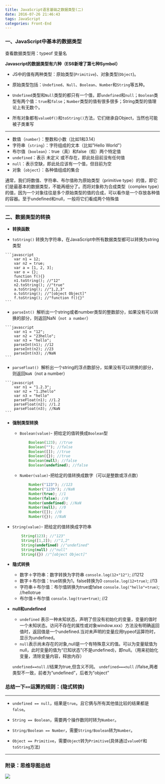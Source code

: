 ```yaml
---
title: JavaScript语言基础之数据类型(二)
date: 2016-07-26 21:46:43
tags: JavaScript
categories: Front-End
---
```


###  一、JavaScript中基本的数据类型

查看数据类型用：typeof 变量名
<!--more-->
**Javascript的数据类型有六种（ES6新增了第七种Symbol）**

- JS中的值有两种类型：原始类型(`Primitive`)、对象类型(`Object`)。

- 原始类型包括：`Undefined`、`Null`、`Boolean`、`Number`和`String`等五种。

- `Undefined`类型和`Null`类型的都只有一个值，即`undefined`和`null`；`Boolean`类型有两个值：`true`和`false`；`Number`类型的值有很多很多；String类型的值理论上有无数个。

- 所有对象都有`valueOf()`和`toString()`方法，它们继承自Object，当然也可能被子类重写

---

- 数值（`number`）：整数和小数（比如1和3.14）
- 字符串（`string`）：字符组成的文本（比如"Hello World"）
- 布尔值（`boolean`）：true（真）和false（假）两个特定值
- `undefined`：表示 未定义 或不存在，即此处目前没有任何值
- `null`：表示空缺，即此处应该有一个值，但目前为空
- 对象（`object`）：各种值组成的集合

通常，我们将数值、字符串、布尔值称为原始类型（primitive type）的值，即它们是最基本的数据类型，不能再细分了。而将对象称为合成类型（complex type）的值，因为一个对象往往是多个原始类型的值的合成，可以看作是一个存放各种值的容器。至于undefined和null，一般将它们看成两个特殊值

---

### 二、数据类型的转换

  - **转换函数**

   - `toString()` 转换为字符串，在JavaScript中所有数据类型都可以转换为string类型

    ```javascript
        var n1 = 12;
        var n2 = true;
        var a = [1, 2, 3];
        var o = {};
        function f(){}
        n1.toString(); //"12"
        n2.toString(); //"true"
        a.toString(); //"1,2,3"
        o.toString(); //"[object Object]"
        f.toString(); //"function f(){}"
    ```

   - `parseInt() `解析出一个string或者number类型的整数部分，如果没有可以转换的部分，则返回NaN（`not a number`）

    ```javascript
        var n1 = "12";
        var n2 = "23hello";
        var n3 = "hello";
        parseInt(n1); //12
        parseInt(n2); //23
        parseInt(n3); //NaN
    ```
   - `parseFloat() `解析出一个string的浮点数部分，如果没有可以转换的部分，则返回`NaN`（not a number）

    ```javascript
        var n1 = "1.2.3";
        var n2 = "1.2hello"
        var n3 = "hello"
        parseFloat(n1); //1.2
        parseFloat(n2); //1.2
        parseFloat(n3); //NaN 
    ```

- **强制类型转换**

  - `Boolean(value)`- 把给定的值转换成`Boolean`型

    ```javascript
        Boolean(123); //true
        Boolean(""); //false
        Boolean([]); //true
        Boolean({}); //true
        Boolean(null); //false
        Boolean(undefined); //false
    ```

  - `Number(value)`-把给定的值转换成数字（可以是整数或浮点数）

    ```javascript
        Number("123"); //123
        Number("123h"); //NaN
        Number(true); //1
        Number(false); //0
        Number(undefined); //NaN
        Number(null); //0
        Number([]); //0
        Number({}); //NaN
    ```
 - `String(value)`- 把给定的值转换成字符串

    ```javascript
        String(123); //"123"
        String([1,2]); //"1,2"
        String(undefined) //"undefined"
        String(null) //"null"
        String({}) //"[object Object]"
    ```

- **隐式转换**

    - 数字＋字符串：数字转换为字符串 `console.log(12+"12")`; //1212
    - 数字＋布尔值：true转换为1，false转换为0 `console.log(12+true)`; //13
    - 字符串＋布尔值：布尔值转换为true或false `console.log("hello"+true)`; //hellotrue
    - 布尔值＋布尔值 `console.log(true+true)`; //2


- **null和undefined**


   - `undefined` 表示一种未知状态，声明了但没有初始化的变量，变量的值时一个未知状态。访问不存在的属性或对象window.xxx）方法没有明确返回值时，返回值是一个undefined.当对未声明的变量应用typeof运算符时，显示为undefined。
   - `null`表示尚未存在的对象,null是一个有特殊意义的值。可以为变量赋值为null，此时变量的值为“已知状态”(不是undefined)，即null。（用来初始化变量，清除变量内容，释放内存）


    `undefined==null`   //结果为true,但含义不同。
    `undefined===null` //false,两者类型不一致，前者为“undefined”，后者为“object”
    

### 总结一下`==`运算的规则：(隐式转换)

---

- `undefined == null`，结果是`true`。且它俩与所有其他值比较的结果都是`false`。

- `String == Boolean`，需要两个操作数同时转为`Number`。

- `String/Boolean == Number`，需要`String/Boolean`转为`Number`。

- `Object == Primitive`，需要`Object`转为`Primitive`(具体通过`valueOf`和`toString`方法)
---


### 附录：思维导图总结

![](http://7xq6al.com1.z0.glb.clouddn.com/js%E8%AF%AD%E8%A8%80%E5%9F%BA%E7%A1%80-%E6%95%B0%E6%8D%AE%E7%B1%BB%E5%9E%8B.gif)
